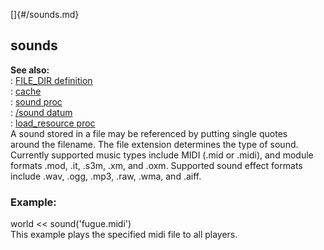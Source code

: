 []{#/sounds.md}    
## sounds    
**See also:**    
:   [FILE_DIR definition](/DM/preprocessor/define/FILE_DIR)    
:   [cache](/DM/cache)    
:   [sound proc](/proc/sound)    
:   [/sound datum](/sound)    
:   [load_resource proc](/proc/load_resource)    
A sound stored in a file may be referenced by putting single quotes    
around the filename. The file extension determines the type of sound.    
Currently supported music types include MIDI (.mid or .midi), and module    
formats .mod, .it, .s3m, .xm, and .oxm. Supported sound effect formats    
include .wav, .ogg, .mp3, .raw, .wma, and .aiff.    
### Example:    
world \<\< sound(\'fugue.midi\')    
This example plays the specified midi file to all players.  